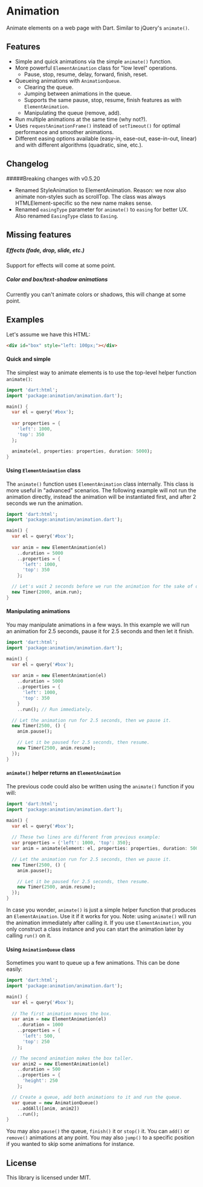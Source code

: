 Animation
==

Animate elements on a web page with Dart. Similar to jQuery's `animate()`.

## Features

* Simple and quick animations via the simple `animate()` function.
* More powerful `ElementAnimation` class for "low level" operations.
  * Pause, stop, resume, delay, forward, finish, reset.
* Queueing animations with `AnimationQueue`.
  * Clearing the queue.
  * Jumping between animations in the queue.
  * Supports the same pause, stop, resume, finish features as with `ElementAnimation`.
  * Manipulating the queue (remove, add).
* Run multiple animations at the same time (why not?).
* Uses `requestAnimationFrame()` instead of `setTimeout()` for optimal performance and smoother animations.
* Different easing options available (easy-in, ease-out, ease-in-out, linear) and with different algorithms (quadratic, sine, etc.).

## Changelog

#####Breaking changes with v0.5.20
- Renamed StyleAnimation to ElementAnimation. Reason: we now also animate non-styles such as scrollTop. The class was always HTMLElement-specific so the new name makes sense.
- Renamed `easingType` parameter for `animate()` to `easing` for better UX. Also renamed `EasingType` class to `Easing`.

## Missing features
##### Effects (fade, drop, slide, etc.)
Support for effects will come at some point.

##### Color and box/text-shadow animations
Currently you can't animate colors or shadows, this will change at some point.

## Examples

Let's assume we have this HTML:
```html
<div id="box" style="left: 100px;"></div>
```

#### Quick and simple

The simplest way to animate elements is to use the top-level helper function `animate()`:

```dart
import 'dart:html';
import 'package:animation/animation.dart');

main() {
  var el = query('#box');
  
  var properties = {
    'left': 1000,
    'top': 350
  };

  animate(el, properties: properties, duration: 5000);
}
```

#### Using `ElementAnimation` class

The `animate()` function uses `ElementAnimation` class internally. This class is more useful in "advanced" scenarios.
The following example will not run the animation directly, instead the animation will be instantiated first, and after 2 seconds we run the animation.

```dart
import 'dart:html';
import 'package:animation/animation.dart');

main() {
  var el = query('#box');
  
  var anim = new ElementAnimation(el)
    ..duration = 5000
    ..properties = {
      'left': 1000,
      'top': 350
    };

  // Let's wait 2 seconds before we run the animation for the sake of demoing this for you.
  new Timer(2000, anim.run);
}
```

#### Manipulating animations

You may manipulate animations in a few ways. In this example we will run an animation for 2.5 seconds, pause it for 2.5 seconds and then let it finish.

```dart
import 'dart:html';
import 'package:animation/animation.dart');

main() {
  var el = query('#box');
  
  var anim = new ElementAnimation(el)
    ..duration = 5000
    ..properties = {
      'left': 1000,
      'top': 350
    }
    ..run(); // Run immediately.

  // Let the animation run for 2.5 seconds, then we pause it.
  new Timer(2500, () {
    anim.pause();

    // Let it be paused for 2.5 seconds, then resume.
    new Timer(2500, anim.resume);
  });
}
```

#### `animate()` helper returns an `ElementAnimation`

The previous code could also be written using the `animate()` function if you will:

```dart
import 'dart:html';
import 'package:animation/animation.dart');

main() {
  var el = query('#box');
  
  // These two lines are different from previous example:
  var properties = {'left': 1000, 'top': 350};
  var anim = animate(element: el, properties: properties, duration: 5000);

  // Let the animation run for 2.5 seconds, then we pause it.
  new Timer(2500, () {
    anim.pause();

    // Let it be paused for 2.5 seconds, then resume.
    new Timer(2500, anim.resume);
  });
}
```

In case you wonder, `animate()` is just a simple helper function that produces an `ElementAnimation`. Use it if it works for you.
Note: using `animate()` will run the animation immediately after calling it. If you use `ElementAnimation`, you only construct a class instance
and you can start the animation later by calling `run()` on it.

#### Using `AnimationQueue` class

Sometimes you want to queue up a few animations. This can be done easily:

```dart
import 'dart:html';
import 'package:animation/animation.dart');

main() {
  var el = query('#box');
  
  // The first animation moves the box.
  var anim = new ElementAnimation(el)
    ..duration = 1000
    ..properties = {
      'left': 500,
      'top': 250
    };

  // The second animation makes the box taller.
  var anim2 = new ElementAnimation(el)
    ..duration = 500
    ..properties = {
      'height': 250
    };

  // Create a queue, add both animations to it and run the queue.
  var queue = new AnimationQueue()
    ..addAll([anim, anim2])
    ..run();
}
```

You may also `pause()` the queue, `finish()` it or `stop()` it. You can `add()` or `remove()` animations at any point.
You may also `jump()` to a specific position if you wanted to skip some animations for instance.

## License
This library is licensed under MIT.